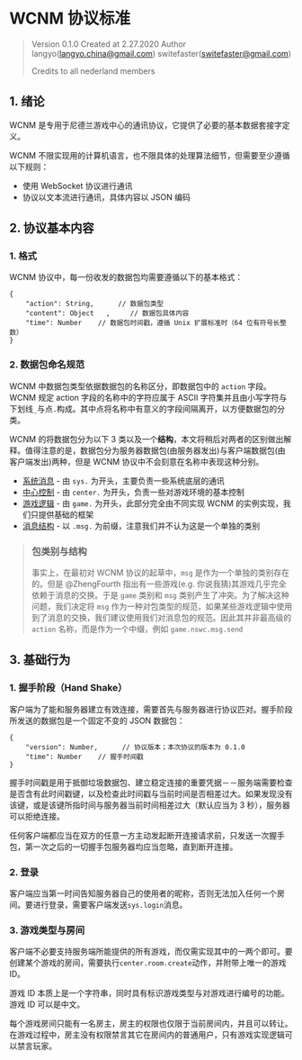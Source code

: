 # WCNM 协议标准

> Version 0.1.0
> Created at 2.27.2020
> Author langyo(langyo.china@gmail.com)
> switefaster(switefaster@gmail.com)
>
> Credits to all nederland members

## 1. 绪论

WCNM 是专用于尼德兰游戏中心的通讯协议，它提供了必要的基本数据套接字定义。

WCNM 不限实现用的计算机语言，也不限具体的处理算法细节，但需要至少遵循以下规则：

- 使用 WebSocket 协议进行通讯
- 协议以文本流进行通讯，具体内容以 JSON 编码

## 2. 协议基本内容

### 1. 格式

WCNM 协议中，每一份收发的数据包均需要遵循以下的基本格式：

```json5
{
    "action": String,      // 数据包类型
    "content": Object   ,     // 数据包具体内容
    "time": Number    // 数据包时间戳，遵循 Unix 扩展标准时（64 位有符号长整数）
}
```

### 2. 数据包命名规范

WCNM 中数据包类型依据数据包的名称区分，即数据包中的 ```action``` 字段。WCNM 规定 action 字段的名称中的字符应属于 ASCII 字符集并且由小写字符与下划线```_```与点```.```构成。其中点将名称中有意义的字段间隔离开，以方便数据包的分类。

WCNM 的将数据包分为以下 3 类以及一个**结构**，本文将稍后对两者的区别做出解释。值得注意的是，数据包分为服务器数据包(由服务器发出)与客户端数据包(由客户端发出)两种，但是 WCNM 协议中不会刻意在名称中表现这种分别。

- [系统消息](sys.md) - 由 ```sys.``` 为开头，主要负责一些系统底层的通讯
- [中心控制](center.md) - 由 ```center.``` 为开头，负责一些对游戏环境的基本控制
- [游戏逻辑](game.md) - 由 ```game.``` 为开头，此部分完全由不同实现 WCNM 的实例实现，我们只提供基础的框架
- [消息结构](msg.md) - 以 ```.msg.``` 为前缀，注意我们并不认为这是一个单独的类别

> ### 包类别与结构
>
> 事实上，在最初对 WCNM 协议的起草中，```msg``` 是作为一个单独的类别存在的。但是 @ZhengFourth 指出有一些游戏(e.g. 你说我猜)其游戏几乎完全依赖于消息的交换。于是 ```game``` 类别和 ```msg``` 类别产生了冲突。为了解决这种问题，我们决定将 ```msg``` 作为一种对包类型的规范，如果某些游戏逻辑中使用到了消息的交换，我们建议使用我们对消息包的规范。因此其并非最高级的 ```action``` 名称，而是作为一个中缀，例如 ```game.nswc.msg.send```

## 3. 基础行为

### 1. 握手阶段（Hand Shake）

客户端为了能和服务器建立有效连接，需要首先与服务器进行协议匹对。握手阶段所发送的数据包是一个固定不变的 JSON 数据包：

```json5
{
    "version": Number,      // 协议版本；本次协议的版本为 0.1.0
    "time": Number    // 握手时间戳
}
```

握手时间戳是用于抵御垃圾数据包、建立稳定连接的重要凭据－－服务端需要检查是否含有此时间戳键，以及检查此时间戳与当前时间是否相差过大。如果发现没有该键，或是该键所指时间与服务器当前时间相差过大（默认应当为 3 秒），服务器可以拒绝连接。

任何客户端都应当在双方的任意一方主动发起断开连接请求前，只发送一次握手包，第一次之后的一切握手包服务器均应当忽略，直到断开连接。

### 2. 登录

客户端应当第一时间告知服务器自己的使用者的昵称，否则无法加入任何一个房间。要进行登录，需要客户端发送```sys.login```消息。

### 3. 游戏类型与房间

客户端不必要支持服务端所能提供的所有游戏，而仅需实现其中的一两个即可。要创建某个游戏的房间，需要执行```center.room.create```动作，并附带上唯一的游戏 ID。

游戏 ID 本质上是一个字符串，同时具有标识游戏类型与对游戏进行编号的功能。游戏 ID 可以是中文。

每个游戏房间只能有一名房主，房主的权限也仅限于当前房间内，并且可以转让。在游戏过程中，房主没有权限禁言其它在房间内的普通用户，只有游戏实现逻辑可以禁言玩家。
